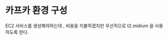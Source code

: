 # 카프카 환경 구성



EC2 서비스를 생성해야하는데 , 비용을 지불하겠지만 우선적으로 t2.midium 을 사용하도록 한다.

<figure><img src=".gitbook/assets/스크린샷 2024-03-21 오후 7.10.41.png" alt=""><figcaption></figcaption></figure>
